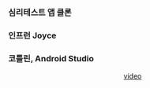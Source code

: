 ### 심리테스트 앱 클론
### 인프런 Joyce

### 코틀린, Android Studio

<div align="center">
  

[video](https://github.com/user-attachments/assets/e315e1ab-85c9-4d71-a5dc-dfb4554d66ba)
</div>
